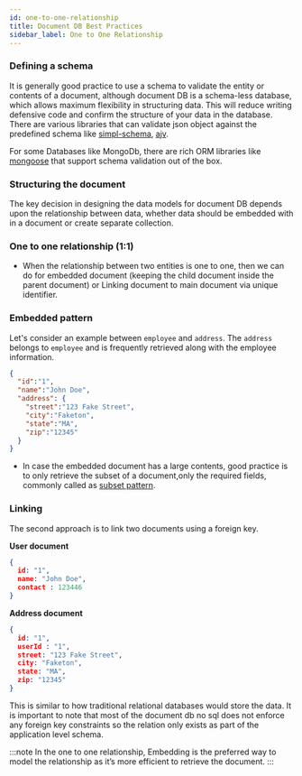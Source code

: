 ```yaml
---
id: one-to-one-relationship
title: Document DB Best Practices
sidebar_label: One to One Relationship
---
```


### Defining a schema

It is generally good practice to use a schema to validate the entity or contents of a document, although document DB is a schema-less database, which allows maximum flexibility in structuring data.
This will reduce writing defensive code and confirm the structure of your data in the database.
There are various libraries that can validate json object against the predefined schema like
[simpl-schema](https://www.npmjs.com/package/simpl-schema), [ajv](https://ajv.js.org/).

For some Databases like MongoDb, there are rich ORM libraries like [mongoose](https://mongoosejs.com/docs/) that support schema validation out of the box.

### Structuring the document

The key decision in designing the data models for document DB depends upon the relationship between data, whether data should be embedded with in a document or
create separate collection.

### One to one relationship (1:1)

- When the relationship between two entities is one to one, then we can do for embedded document (keeping the child document inside the parent document) or Linking document
to main document via unique identifier.

### Embedded pattern

Let's consider an example between `employee` and `address`. The `address` belongs to `employee` and is frequently retrieved along with the employee information.

```json
{
  "id":"1",
  "name":"John Doe",
  "address": {
    "street":"123 Fake Street",
    "city":"Faketon",
    "state":"MA",
    "zip":"12345"
  }
}
```

- In case the embedded document has a large contents, good practice is to only retrieve the subset of a document,only the required fields, commonly called as [subset pattern](https://docs.mongodb.com/manual/tutorial/model-embedded-one-to-many-relationships-between-documents/#subset-pattern).

### Linking

The second approach is to link two documents using a foreign key.

**User document**

```json
{
  id: "1",
  name: "John Doe",
  contact : 123446
}
```

**Address document**

```json
{
  id: "1",
  userId : "1",
  street: "123 Fake Street",
  city: "Faketon",
  state: "MA",
  zip: "12345"
}
```

This is similar to how traditional relational databases would store the data.
It is important to note that most of the document db no sql does not enforce any foreign key constraints so the relation only exists as part of the application level schema.

:::note
In the one to one relationship, Embedding is the preferred way to model the relationship as it’s more efficient to retrieve the document.
:::
